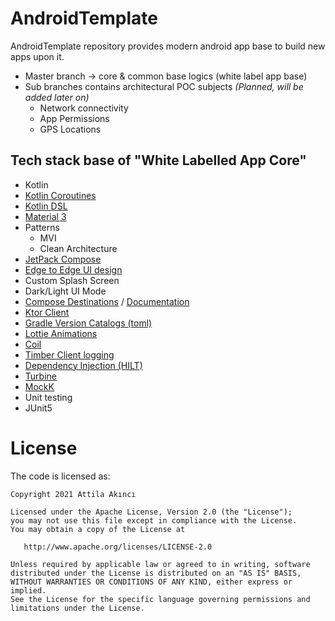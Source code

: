 # AndroidTemplate
AndroidTemplate repository provides modern android app base to build new apps upon it. 

- Master branch -> core & common base logics (white label app base)
- Sub branches contains architectural POC subjects *(Planned, will be added later on)*
  - Network connectivity 
  - App Permissions 
  - GPS Locations 

## Tech stack base of "White Labelled App Core"
* Kotlin
* [Kotlin Coroutines](https://kotlinlang.org/docs/coroutines-overview.html)
* [Kotlin DSL](https://developer.android.com/build/migrate-to-kotlin-dsl)
* [Material 3](https://m3.material.io/)
* Patterns
    - MVI
    - Clean Architecture
* [JetPack Compose](https://developer.android.com/jetpack/compose?gclid=Cj0KCQiAjMKqBhCgARIsAPDgWlyVg8bZaasX_bdQfYrAXsuDQ6vD-2SmFcTv34Fb-jLQxgGqPD7UxKgaAso5EALw_wcB&gclsrc=aw.ds)
* [Edge to Edge UI design](https://developer.android.com/jetpack/compose/layouts/insets)
* Custom Splash Screen
* Dark/Light UI Mode
* [Compose Destinations](https://github.com/raamcosta/compose-destinations) / [Documentation](https://composedestinations.rafaelcosta.xyz/)
* [Ktor Client](https://ktor.io/docs/client-supported-platforms.html)
* [Gradle Version Catalogs (toml)](https://developer.android.com/build/migrate-to-catalogs)
* [Lottie Animations](https://github.com/airbnb/lottie-android)
* [Coil](https://github.com/coil-kt/coil)
* [Timber Client logging](https://github.com/JakeWharton/timber)
* [Dependency Injection (HILT)](https://developer.android.com/training/dependency-injection/hilt-android)
* [Turbine](https://github.com/cashapp/turbine)
* [MockK](https://mockk.io/)
* Unit testing
* JUnit5

# License

The code is licensed as:

```
Copyright 2021 Attila Akıncı

Licensed under the Apache License, Version 2.0 (the "License");
you may not use this file except in compliance with the License.
You may obtain a copy of the License at

   http://www.apache.org/licenses/LICENSE-2.0

Unless required by applicable law or agreed to in writing, software
distributed under the License is distributed on an "AS IS" BASIS,
WITHOUT WARRANTIES OR CONDITIONS OF ANY KIND, either express or implied.
See the License for the specific language governing permissions and
limitations under the License.
```
